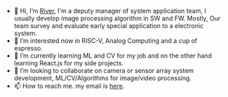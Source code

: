 - 👋 Hi, I’m [River](https://river911009.github.io "Riviere"), I'm a deputy manager of system application team, I usually develop image processing algorithm in SW and FW. Mostly, Our team survey and evaluate early special application to a electronic system.
- 👀 I’m interested now in RISC-V, Analog Computing and a cup of espresso.
- 🌱 I’m currently learning ML and CV for my job and on the other hand learning React.js for my side projects.
- 💞️ I’m looking to collaborate on camera or sensor array system development, ML/CV/Algorithms for image/video processing.
- 📫 How to reach me. my email is [here](mailto:river801009@gmail.com).

<!---
River911009/River911009 is a ✨ special ✨ repository because its `README.md` (this file) appears on your GitHub profile.
You can click the Preview link to take a look at your changes.
--->
